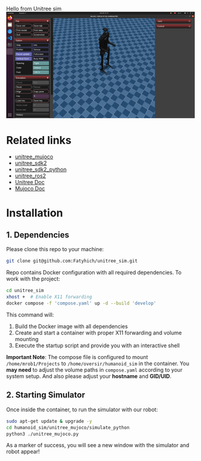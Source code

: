 Hello from Unitree sim
![](./doc/unitree_h1_sim.png)

# Related links
- [unitree_mujoco](https://github.com/unitreerobotics/unitree_mujoco)
- [unitree_sdk2](https://github.com/unitreerobotics/unitree_sdk2)
- [unitree_sdk2_python](https://github.com/unitreerobotics/unitree_sdk2_python)
- [unitree_ros2](https://github.com/unitreerobotics/unitree_ros2)
- [Unitree Doc](https://support.unitree.com/home/zh/developer)
- [Mujoco Doc](https://mujoco.readthedocs.io/en/stable/overview.html)

# Installation
## 1. Dependencies
Please clone this repo to your machine:
```bash
git clone git@github.com:Fatyhich/unitree_sim.git
```

Repo contains Docker configuration with all required dependencies. To work with the project:

```bash
cd unitree_sim
xhost +  # Enable X11 forwarding
docker compose -f 'compose.yaml' up -d --build 'develop' 
```

This command will:
1. Build the Docker image with all dependencies
2. Create and start a container with proper X11 forwarding and volume mounting
3. Execute the startup script and provide you with an interactive shell

**Important Note**: The compose file is configured to mount `/home/mrob1/Projects` to `/home/oversir/humanoid_sim` in the container. You **may need** to adjust the volume paths in `compose.yaml` according to your system setup. And also please adjust your **hostname** and **GID/UID**.

## 2. Starting Simulator
Once inside the container, to run the simulator with our robot:
```bash
sudo apt-get update & upgrade -y
cd humanoid_sim/unitree_mujoco/simulate_python
python3 ./unitree_mujoco.py
```
As a marker of success, you will see a new window with the simulator and robot appear! 